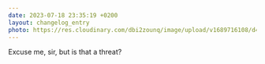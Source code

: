 ```yaml
---
date: 2023-07-18 23:35:19 +0200
layout: changelog_entry
photo: https://res.cloudinary.com/dbi2zounq/image/upload/v1689716108/d4fh9gzt47urtbzdahes.jpg
---
```

Excuse me, sir, but is that a threat?
